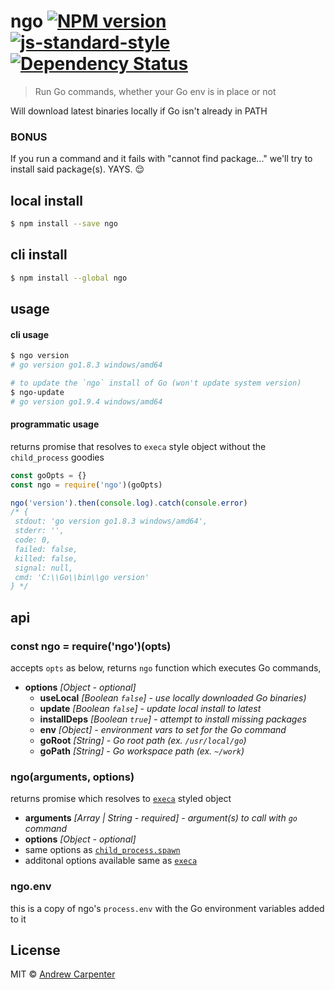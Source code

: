 # ngo [![NPM version](https://badge.fury.io/js/ngo.svg)](https://npmjs.org/package/ngo)   [![js-standard-style](https://img.shields.io/badge/code%20style-standard-brightgreen.svg?style=flat)](https://github.com/feross/standard)   [![Dependency Status](https://dependencyci.com/github/doesdev/ngo/badge)](https://dependencyci.com/github/doesdev/ngo)

> Run Go commands, whether your Go env is in place or not

Will download latest binaries locally if Go isn't already in PATH

### BONUS

If you run a command and it fails with "cannot find package..." we'll try to install
said package(s). YAYS. :relieved:

## local install

```sh
$ npm install --save ngo
```

## cli install

```sh
$ npm install --global ngo
```

## usage

#### cli usage
```sh
$ ngo version
# go version go1.8.3 windows/amd64

# to update the `ngo` install of Go (won't update system version)
$ ngo-update
# go version go1.9.4 windows/amd64
```

#### programmatic usage
returns promise that resolves to `execa` style object without the `child_process` goodies

```js
const goOpts = {}
const ngo = require('ngo')(goOpts)

ngo('version').then(console.log).catch(console.error)
/* {
 stdout: 'go version go1.8.3 windows/amd64',
 stderr: '',
 code: 0,
 failed: false,
 killed: false,
 signal: null,
 cmd: 'C:\\Go\\bin\\go version'
} */
```

## api

### const ngo = require('ngo')(opts)
accepts `opts` as below, returns `ngo` function which executes Go commands,
- **options** *[Object - optional]*
  - **useLocal** *[Boolean `false`] - use locally downloaded Go binaries)*
  - **update** *[Boolean `false`] - update local install to latest*
  - **installDeps** *[Boolean `true`] - attempt to install missing packages*
  - **env** *[Object] - environment vars to set for the Go command*
  - **goRoot** *[String] - Go root path (ex. `/usr/local/go`)*
  - **goPath** *[String] - Go workspace path (ex. `~/work`)*

### ngo(arguments, options)
returns promise which resolves to [`execa`](https://github.com/sindresorhus/execa) styled object
- **arguments** *[Array | String - required] - argument(s) to call with `go` command*
- **options** *[Object - optional]*
 - same options as [`child_process.spawn`](https://nodejs.org/api/child_process.html#child_process_child_process_spawn_command_args_options)
 - additonal options available same as [`execa`](https://github.com/sindresorhus/execa#options)

### ngo.env
this is a copy of ngo's `process.env` with the Go environment variables added to it

## License

MIT © [Andrew Carpenter](https://github.com/doesdev)
